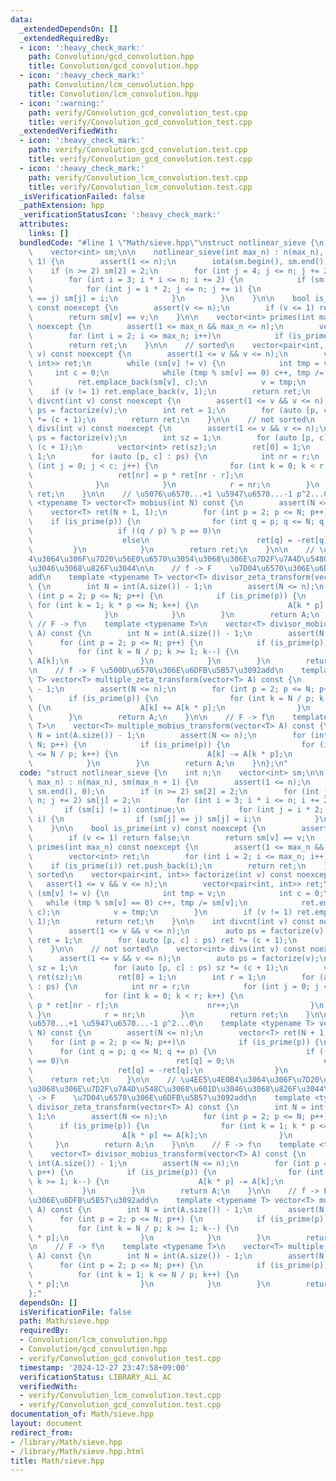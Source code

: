 ```yaml
---
data:
  _extendedDependsOn: []
  _extendedRequiredBy:
  - icon: ':heavy_check_mark:'
    path: Convolution/gcd_convolution.hpp
    title: Convolution/gcd_convolution.hpp
  - icon: ':heavy_check_mark:'
    path: Convolution/lcm_convolution.hpp
    title: Convolution/lcm_convolution.hpp
  - icon: ':warning:'
    path: verify/Convolution_gcd_convolution_test.cpp
    title: verify/Convolution_gcd_convolution_test.cpp
  _extendedVerifiedWith:
  - icon: ':heavy_check_mark:'
    path: verify/Convolution_gcd_convolution.test.cpp
    title: verify/Convolution_gcd_convolution.test.cpp
  - icon: ':heavy_check_mark:'
    path: verify/Convolution_lcm_convolution.test.cpp
    title: verify/Convolution_lcm_convolution.test.cpp
  _isVerificationFailed: false
  _pathExtension: hpp
  _verificationStatusIcon: ':heavy_check_mark:'
  attributes:
    links: []
  bundledCode: "#line 1 \"Math/sieve.hpp\"\nstruct notlinear_sieve {\n    int n;\n\
    \    vector<int> sm;\n\n    notlinear_sieve(int max_n) : n(max_n), sm(max_n +\
    \ 1) {\n        assert(1 <= n);\n        iota(sm.begin(), sm.end(), 0);\n    \
    \    if (n >= 2) sm[2] = 2;\n        for (int j = 4; j <= n; j += 2) sm[j] = 2;\n\
    \        for (int i = 3; i * i <= n; i += 2) {\n            if (sm[i] != i) continue;\n\
    \            for (int j = i * 2; j <= n; j += i) {\n                if (sm[j]\
    \ == j) sm[j] = i;\n            }\n        }\n    }\n\n    bool is_prime(int v)\
    \ const noexcept {\n        assert(v <= n);\n        if (v <= 1) return false;\n\
    \        return sm[v] == v;\n    }\n\n    vector<int> primes(int max_n) const\
    \ noexcept {\n        assert(1 <= max_n && max_n <= n);\n        vector<int> ret;\n\
    \        for (int i = 2; i <= max_n; i++)\n            if (is_prime(i)) ret.push_back(i);\n\
    \        return ret;\n    }\n\n    // sorted\n    vector<pair<int, int>> factorize(int\
    \ v) const noexcept {\n        assert(1 <= v && v <= n);\n        vector<pair<int,\
    \ int>> ret;\n        while (sm[v] != v) {\n            int tmp = v;\n       \
    \     int c = 0;\n            while (tmp % sm[v] == 0) c++, tmp /= sm[v];\n  \
    \          ret.emplace_back(sm[v], c);\n            v = tmp;\n        }\n    \
    \    if (v != 1) ret.emplace_back(v, 1);\n        return ret;\n    }\n\n    int\
    \ divcnt(int v) const noexcept {\n        assert(1 <= v && v <= n);\n        auto\
    \ ps = factorize(v);\n        int ret = 1;\n        for (auto [p, c] : ps) ret\
    \ *= (c + 1);\n        return ret;\n    }\n\n    // not sorted\n    vector<int>\
    \ divs(int v) const noexcept {\n        assert(1 <= v && v <= n);\n        auto\
    \ ps = factorize(v);\n        int sz = 1;\n        for (auto [p, c] : ps) sz *=\
    \ (c + 1);\n        vector<int> ret(sz);\n        ret[0] = 1;\n        int r =\
    \ 1;\n        for (auto [p, c] : ps) {\n            int nr = r;\n            for\
    \ (int j = 0; j < c; j++) {\n                for (int k = 0; k < r; k++) {\n \
    \                   ret[nr] = p * ret[nr - r];\n                    nr++;\n  \
    \              }\n            }\n            r = nr;\n        }\n        return\
    \ ret;\n    }\n\n    // \u5076\u6570...+1 \u5947\u6570...-1 p^2...0\n    template\
    \ <typename T> vector<T> mobius(int N) const {\n        assert(N <= n);\n    \
    \    vector<T> ret(N + 1, 1);\n        for (int p = 2; p <= N; p++)\n        \
    \    if (is_prime(p)) {\n                for (int q = p; q <= N; q += p) {\n \
    \                   if ((q / p) % p == 0)\n                        ret[q] = 0;\n\
    \                    else\n                        ret[q] = -ret[q];\n       \
    \         }\n            }\n        return ret;\n    }\n\n    // \u4EE5\u4E0B\
    4\u3064\u306F\u7D20\u56E0\u6570\u3054\u3068\u306E\u7D2F\u7A4D\u548C\u3068\u601D\
    \u3046\u3068\u826F\u3044\n\n    // f -> F    \u7D04\u6570\u306E\u6DFB\u5B57\u3092\
    add\n    template <typename T> vector<T> divisor_zeta_transform(vector<T> A) const\
    \ {\n        int N = int(A.size()) - 1;\n        assert(N <= n);\n        for\
    \ (int p = 2; p <= N; p++) {\n            if (is_prime(p)) {\n               \
    \ for (int k = 1; k * p <= N; k++) {\n                    A[k * p] += A[k];\n\
    \                }\n            }\n        }\n        return A;\n    }\n\n   \
    \ // F -> f\n    template <typename T>\n    vector<T> divisor_mobius_transform(vector<T>\
    \ A) const {\n        int N = int(A.size()) - 1;\n        assert(N <= n);\n  \
    \      for (int p = 2; p <= N; p++) {\n            if (is_prime(p)) {\n      \
    \          for (int k = N / p; k >= 1; k--) {\n                    A[k * p] -=\
    \ A[k];\n                }\n            }\n        }\n        return A;\n    }\n\
    \n    // f -> F \u500D\u6570\u306E\u6DFB\u5B57\u3092add\n    template <typename\
    \ T> vector<T> multiple_zeta_transform(vector<T> A) const {\n        int N = int(A.size())\
    \ - 1;\n        assert(N <= n);\n        for (int p = 2; p <= N; p++) {\n    \
    \        if (is_prime(p)) {\n                for (int k = N / p; k >= 1; k--)\
    \ {\n                    A[k] += A[k * p];\n                }\n            }\n\
    \        }\n        return A;\n    }\n\n    // F -> f\n    template <typename\
    \ T>\n    vector<T> multiple_mobius_transform(vector<T> A) const {\n        int\
    \ N = int(A.size()) - 1;\n        assert(N <= n);\n        for (int p = 2; p <=\
    \ N; p++) {\n            if (is_prime(p)) {\n                for (int k = 1; k\
    \ <= N / p; k++) {\n                    A[k] -= A[k * p];\n                }\n\
    \            }\n        }\n        return A;\n    }\n};\n"
  code: "struct notlinear_sieve {\n    int n;\n    vector<int> sm;\n\n    notlinear_sieve(int\
    \ max_n) : n(max_n), sm(max_n + 1) {\n        assert(1 <= n);\n        iota(sm.begin(),\
    \ sm.end(), 0);\n        if (n >= 2) sm[2] = 2;\n        for (int j = 4; j <=\
    \ n; j += 2) sm[j] = 2;\n        for (int i = 3; i * i <= n; i += 2) {\n     \
    \       if (sm[i] != i) continue;\n            for (int j = i * 2; j <= n; j +=\
    \ i) {\n                if (sm[j] == j) sm[j] = i;\n            }\n        }\n\
    \    }\n\n    bool is_prime(int v) const noexcept {\n        assert(v <= n);\n\
    \        if (v <= 1) return false;\n        return sm[v] == v;\n    }\n\n    vector<int>\
    \ primes(int max_n) const noexcept {\n        assert(1 <= max_n && max_n <= n);\n\
    \        vector<int> ret;\n        for (int i = 2; i <= max_n; i++)\n        \
    \    if (is_prime(i)) ret.push_back(i);\n        return ret;\n    }\n\n    //\
    \ sorted\n    vector<pair<int, int>> factorize(int v) const noexcept {\n     \
    \   assert(1 <= v && v <= n);\n        vector<pair<int, int>> ret;\n        while\
    \ (sm[v] != v) {\n            int tmp = v;\n            int c = 0;\n         \
    \   while (tmp % sm[v] == 0) c++, tmp /= sm[v];\n            ret.emplace_back(sm[v],\
    \ c);\n            v = tmp;\n        }\n        if (v != 1) ret.emplace_back(v,\
    \ 1);\n        return ret;\n    }\n\n    int divcnt(int v) const noexcept {\n\
    \        assert(1 <= v && v <= n);\n        auto ps = factorize(v);\n        int\
    \ ret = 1;\n        for (auto [p, c] : ps) ret *= (c + 1);\n        return ret;\n\
    \    }\n\n    // not sorted\n    vector<int> divs(int v) const noexcept {\n  \
    \      assert(1 <= v && v <= n);\n        auto ps = factorize(v);\n        int\
    \ sz = 1;\n        for (auto [p, c] : ps) sz *= (c + 1);\n        vector<int>\
    \ ret(sz);\n        ret[0] = 1;\n        int r = 1;\n        for (auto [p, c]\
    \ : ps) {\n            int nr = r;\n            for (int j = 0; j < c; j++) {\n\
    \                for (int k = 0; k < r; k++) {\n                    ret[nr] =\
    \ p * ret[nr - r];\n                    nr++;\n                }\n           \
    \ }\n            r = nr;\n        }\n        return ret;\n    }\n\n    // \u5076\
    \u6570...+1 \u5947\u6570...-1 p^2...0\n    template <typename T> vector<T> mobius(int\
    \ N) const {\n        assert(N <= n);\n        vector<T> ret(N + 1, 1);\n    \
    \    for (int p = 2; p <= N; p++)\n            if (is_prime(p)) {\n          \
    \      for (int q = p; q <= N; q += p) {\n                    if ((q / p) % p\
    \ == 0)\n                        ret[q] = 0;\n                    else\n     \
    \                   ret[q] = -ret[q];\n                }\n            }\n    \
    \    return ret;\n    }\n\n    // \u4EE5\u4E0B4\u3064\u306F\u7D20\u56E0\u6570\u3054\
    \u3068\u306E\u7D2F\u7A4D\u548C\u3068\u601D\u3046\u3068\u826F\u3044\n\n    // f\
    \ -> F    \u7D04\u6570\u306E\u6DFB\u5B57\u3092add\n    template <typename T> vector<T>\
    \ divisor_zeta_transform(vector<T> A) const {\n        int N = int(A.size()) -\
    \ 1;\n        assert(N <= n);\n        for (int p = 2; p <= N; p++) {\n      \
    \      if (is_prime(p)) {\n                for (int k = 1; k * p <= N; k++) {\n\
    \                    A[k * p] += A[k];\n                }\n            }\n   \
    \     }\n        return A;\n    }\n\n    // F -> f\n    template <typename T>\n\
    \    vector<T> divisor_mobius_transform(vector<T> A) const {\n        int N =\
    \ int(A.size()) - 1;\n        assert(N <= n);\n        for (int p = 2; p <= N;\
    \ p++) {\n            if (is_prime(p)) {\n                for (int k = N / p;\
    \ k >= 1; k--) {\n                    A[k * p] -= A[k];\n                }\n \
    \           }\n        }\n        return A;\n    }\n\n    // f -> F \u500D\u6570\
    \u306E\u6DFB\u5B57\u3092add\n    template <typename T> vector<T> multiple_zeta_transform(vector<T>\
    \ A) const {\n        int N = int(A.size()) - 1;\n        assert(N <= n);\n  \
    \      for (int p = 2; p <= N; p++) {\n            if (is_prime(p)) {\n      \
    \          for (int k = N / p; k >= 1; k--) {\n                    A[k] += A[k\
    \ * p];\n                }\n            }\n        }\n        return A;\n    }\n\
    \n    // F -> f\n    template <typename T>\n    vector<T> multiple_mobius_transform(vector<T>\
    \ A) const {\n        int N = int(A.size()) - 1;\n        assert(N <= n);\n  \
    \      for (int p = 2; p <= N; p++) {\n            if (is_prime(p)) {\n      \
    \          for (int k = 1; k <= N / p; k++) {\n                    A[k] -= A[k\
    \ * p];\n                }\n            }\n        }\n        return A;\n    }\n\
    };"
  dependsOn: []
  isVerificationFile: false
  path: Math/sieve.hpp
  requiredBy:
  - Convolution/lcm_convolution.hpp
  - Convolution/gcd_convolution.hpp
  - verify/Convolution_gcd_convolution_test.cpp
  timestamp: '2024-12-27 23:47:58+09:00'
  verificationStatus: LIBRARY_ALL_AC
  verifiedWith:
  - verify/Convolution_lcm_convolution.test.cpp
  - verify/Convolution_gcd_convolution.test.cpp
documentation_of: Math/sieve.hpp
layout: document
redirect_from:
- /library/Math/sieve.hpp
- /library/Math/sieve.hpp.html
title: Math/sieve.hpp
---
```

